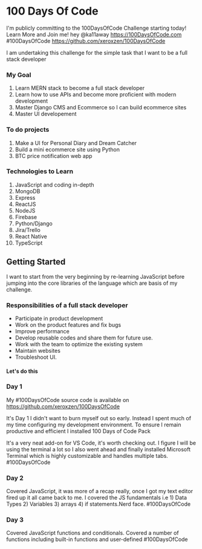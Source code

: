 # 100 Days Of Code

I'm publicly committing to the 100DaysOfCode Challenge starting today! Learn More and Join me! hey  @ka11away  https://100DaysOfCode.com #100DaysOfCode https://github.com/xeroxzen/100DaysOfCode

I am undertaking this challenge for the simple task that I want to be a full stack developer

### My Goal
1. Learn MERN stack to become a full stack developer
2. Learn how to use APIs and become more proficient with modern development
3. Master Django CMS and Ecommerce so I can build ecommerce sites
4. Master UI developement

### To do projects
1. Make a UI for Personal Diary and Dream Catcher
2. Build a mini ecommerce site using Python
3. BTC price notification web app

### Technologies to Learn
1. JavaScript and coding in-depth
2. MongoDB
3. Express
5. ReactJS
6. NodeJS
7. Firebase
8. Python/Django
9. Jira/Trello
10. React Native
11. TypeScript

## Getting Started
I want to start from the very beginning by re-learning JavaScript before jumping into the core libraries of the language which are basis of my challenge.

### Responsibilities of a full stack developer
* Participate in product development
* Work on the product features and fix bugs
* Improve performance
* Develop reusable codes and share them for future use.
* Work with the team to optimize the existing system
* Maintain websites
* Troubleshoot UI.


#### Let's do this

### Day 1
My #100DaysOfCode source code is available on https://github.com/xeroxzen/100DaysOfCode 

It's Day 1 I didn't want to burn myself out so early. Instead I spent much of my time configuring my development environment. To ensure I remain productive and efficient I installed 100 Days of Code Pack

It's a very neat add-on for VS Code, it's worth checking out. I figure I will be using the terminal a lot so I also went ahead and finally installed Microsoft Terminal which is highly customizable and handles multiple tabs. #100DaysOfCode 


### Day 2 
Covered JavaScript, it was more of a recap really, once I got my text editor fired up it all came back to me. I covered the JS fundamentals i.e 1) Data Types 2) Variables 3) arrays 4) if statements.Nerd face. #100DaysOfCode

### Day 3
Covered JavaScript functions and conditionals. Covered a number of functions including built-in functions and user-defined #100DaysOfCode 